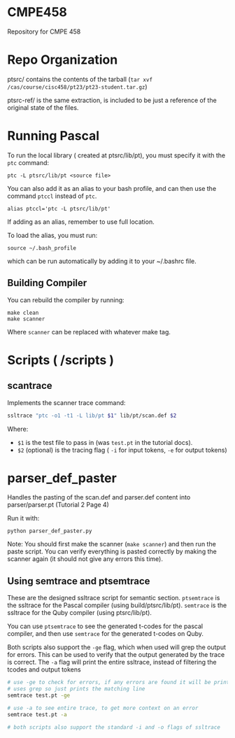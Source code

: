 # CMPE458
Repository for CMPE 458

# Repo Organization
ptsrc/ contains the contents of the tarball (`tar xvf /cas/course/cisc458/pt23/pt23-student.tar.gz`)

ptsrc-ref/ is the same extraction, is included to be just a reference of the original state of the files.

# Running Pascal
To run the local library ( created at ptsrc/lib/pt), you must specify it with the `ptc` command:

```
ptc -L ptsrc/lib/pt <source file>
```

You can also add it as an alias to your bash profile, and can then use the command `ptccl` instead of `ptc`.

```
alias ptccl='ptc -L ptsrc/lib/pt'
```

If adding as an alias, remember to use full location.

To load the alias, you must run:

```
source ~/.bash_profile
```

which can be run automatically by adding it to your ~/.bashrc file.

## Building Compiler
You can rebuild the compiler by running:

```
make clean
make scanner
```

Where `scanner` can be replaced with whatever make tag.

# Scripts ( /scripts )
## scantrace
Implements the scanner trace command:

```bash
ssltrace "ptc -o1 -t1 -L lib/pt $1" lib/pt/scan.def $2
```

Where:
- `$1` is the test file to pass in (was `test.pt` in the tutorial docs).
- `$2` (optional) is the tracing flag ( `-i` for input tokens, `-e` for output tokens)

# parser_def_paster
Handles the pasting of the scan.def and parser.def content into parser/parser.pt (Tutorial 2 Page 4)

Run it with:

```
python parser_def_paster.py
```

Note: You should first make the scanner (`make scanner`) and then run the paste script. You can verify everything is pasted correctly by making the scanner again (it should not give any errors this time).

## Using semtrace and ptsemtrace
These are the designed ssltrace script for semantic section. `ptsemtrace` is the ssltrace for the Pascal compiler (using build/ptsrc/lib/pt). `semtrace` is the ssltrace for the Quby compiler (using ptsrc/lib/pt).

You can use `ptsemtrace` to see the generated t-codes for the pascal compiler, and then use `semtrace` for the generated t-codes on Quby.

Both scripts also support the `-ge` flag, which when used will grep the output for errors. This can be used to verify that the output generated by the trace is correct. The `-a` flag will print the entire ssltrace, instead of filtering the tcodes and output tokens

```bash
# use -ge to check for errors, if any errors are found it will be printed
# uses grep so just prints the matching line
semtrace test.pt -ge

# use -a to see entire trace, to get more context on an error
semtrace test.pt -a

# both scripts also support the standard -i and -o flags of ssltrace
```